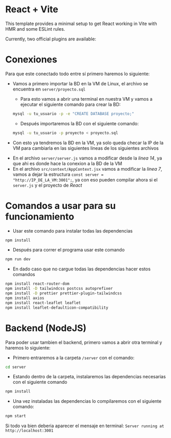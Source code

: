 # React + Vite

This template provides a minimal setup to get React working in Vite with HMR and some ESLint rules.

Currently, two official plugins are available:

# Conexiones
Para que este conectado todo entre sí primero haremos lo siguiente:
- Vamos a primero importar la BD en la VM de Linux, el archivo se encuentra en `server/proyecto.sql`
    - Para esto vamos a abrir una terminal en nuestra VM y vamos a ejecutar el siguiente comando para crear la BD:
    ```bash
    mysql -u tu_usuario -p -e "CREATE DATABASE proyecto;"
    ```
    - Después importaremos la BD con el siguiente comando:
    ```bash
    mysql -u tu_usuario -p proyecto < proyecto.sql
    ```

- Con esto ya tendremos la BD en la VM, ya solo queda checar la IP de la VM para cambiarla en las siguientes lineas de los siguientes archivos

* En el archivo `server/server.js` vamos a modificar desde la *linea 14*, ya que ahi es donde hace la conexion a la BD de la VM
* En el archivo `src/context/AppContext.jsx` vamos a modificar la *linea 7*, vamos a dejar la estructura `const server = "http://IP_DE_LA_VM:3001";`, ya con eso pueden compilar ahora si el `server.js` y el proyecto de *React*

# Comandos a usar para su funcionamiento

- Usar este comando para instalar todas las dependencias
```bash
npm install

```
- Después para correr el programa usar este comando
```bash
npm run dev

```

- En dado caso que no cargue todas las dependencias hacer estos comandos
```bash
npm install react-router-dom
npm install -D tailwindcss postcss autoprefixer
npm install -D prettier prettier-plugin-tailwindcss
npm install axios
npm install react-leaflet leaflet
npm install leaflet-defaulticon-compatibility

```

# Backend (NodeJS)

Para poder usar tambien el backend, primero vamos a abrir otra terminal y haremos lo siguiente:
- Primero entraremos a la carpeta `/server` con el comando:
```bash
cd server
```
- Estando dentro de la carpeta, instalaremos las dependencias necesarias con el siguiente comando
```bash
npm install
```
- Una vez instaladas las dependencias lo compilaremos con el siguiente comando:
```bash
npm start
```
Si todo va bien deberia aparecer el mensaje en terminal: `Server running at http://localhost:3001`


